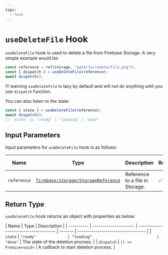 ```yaml
---
tags:
  - hook
---
```


# `useDeleteFile` Hook

`useDeleteFile` hook is used to delete a file from Firebase Storage. A very simple example would be:

```typescript
const reference = ref(storage, "path/to/remote/file.png");
const { dispatch } = useDeleteFile(reference);
await dispatch();
```

!!! warning
`useDeleteFile` is lazy by default and will not do anything until you use `dispatch` function.

You can also listen to the state:

```typescript
const { state } = useDeleteFile(reference);
await dispatch();
// `state` is "ready" | "loading" | "done"
```

## Input Parameters

Input parameters for `useDeleteFile` hook is as follows:

| Name        | Type                                                          | Description                     | Required | Default Value |
| ----------- | ------------------------------------------------------------- | ------------------------------- | -------- | ------------- |
| `reference` | [`firebase/storage/StorageReference`][StorageReferenceRefDoc] | Reference to a file in Storage. | ✅       | -             |

## Return Type

`useDeleteFile` hook returns an object with properties as below:

| Name       | Type                  | Description                           |
| ---------- | --------------------- | ------------------------------------- | ------- | ---------------------------------- |
| `state`    | `"ready"              | "loading"                             | "done"` | The state of the deletion process. |
| `dispatch` | `() => Promise<void>` | A callback to start deletion process. |

[StorageReferenceRefDoc]: https://firebase.google.com/docs/reference/js/storage.storagereference
